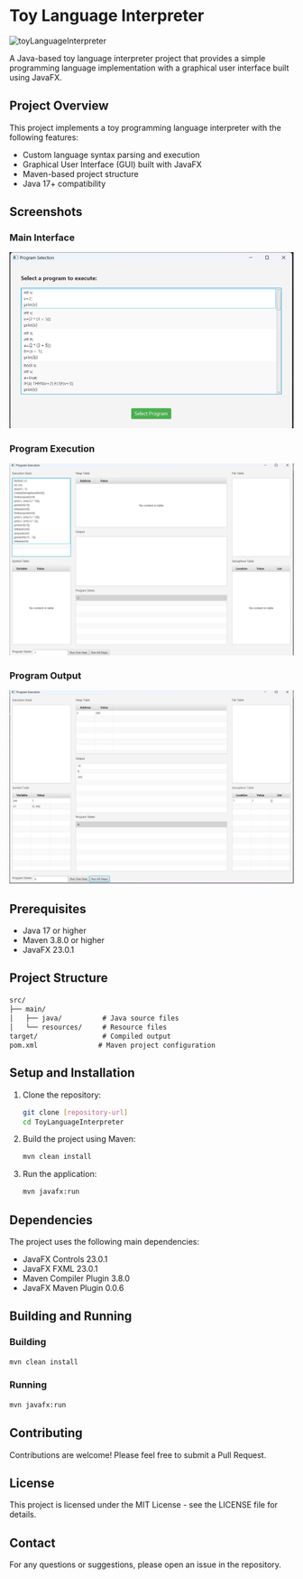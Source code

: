 # Toy Language Interpreter

![toyLanguageInterpreter](https://github.com/user-attachments/assets/32e77e51-3a69-4329-a843-f6f8e29238b6)

A Java-based toy language interpreter project that provides a simple programming language implementation with a graphical user interface built using JavaFX.

## Project Overview

This project implements a toy programming language interpreter with the following features:
- Custom language syntax parsing and execution
- Graphical User Interface (GUI) built with JavaFX
- Maven-based project structure
- Java 17+ compatibility

## Screenshots

### Main Interface
![Main Interface](screenshots/Screenshot%202025-04-29%20110526.png)

### Program Execution
![Program Execution](screenshots/Screenshot%202025-04-29%20110603.png)

### Program Output
![Program Output](screenshots/Screenshot%202025-04-29%20110629.png)

## Prerequisites

- Java 17 or higher
- Maven 3.8.0 or higher
- JavaFX 23.0.1

## Project Structure

```
src/
├── main/
│   ├── java/          # Java source files
│   └── resources/     # Resource files
target/                # Compiled output
pom.xml               # Maven project configuration
```

## Setup and Installation

1. Clone the repository:
   ```bash
   git clone [repository-url]
   cd ToyLanguageInterpreter
   ```

2. Build the project using Maven:
   ```bash
   mvn clean install
   ```

3. Run the application:
   ```bash
   mvn javafx:run
   ```

## Dependencies

The project uses the following main dependencies:
- JavaFX Controls 23.0.1
- JavaFX FXML 23.0.1
- Maven Compiler Plugin 3.8.0
- JavaFX Maven Plugin 0.0.6

## Building and Running

### Building
```bash
mvn clean install
```

### Running
```bash
mvn javafx:run
```

## Contributing

Contributions are welcome! Please feel free to submit a Pull Request.

## License

This project is licensed under the MIT License - see the LICENSE file for details.

## Contact

For any questions or suggestions, please open an issue in the repository. 
